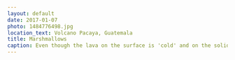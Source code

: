 ```yaml
---
layout: default
date: 2017-01-07
photo: 1484776498.jpg
location_text: Volcano Pacaya, Guatemala
title: Marshmallows
caption: Even though the lava on the surface is 'cold' and on the solid state, the underground near the volcano is still extremelly hot. After maybe a minute in a simple pit about 40cm deep, those marshmallows were cooked!
---
```

